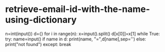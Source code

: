 # retrieve-email-id-with-the-name-using-dictionary
n=int(input()) d={} for i in range(n):     x=input().split()     d[x[0]]=x[1] while True:     try:         name=input()         if name in d:             print(name, "=",d[name],sep='')         else:             print("not found")     except:         break
